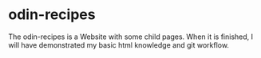 # odin-recipes
The odin-recipes is a Website with some child pages. When it is finished, I will have demonstrated my basic html knowledge and git workflow.